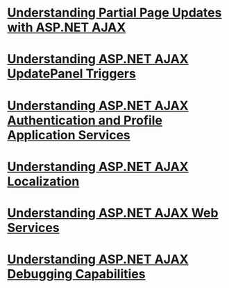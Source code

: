 # [Understanding Partial Page Updates with ASP.NET AJAX](understanding-partial-page-updates-with-asp-net-ajax.md)
# [Understanding ASP.NET AJAX UpdatePanel Triggers](understanding-asp-net-ajax-updatepanel-triggers.md)
# [Understanding ASP.NET AJAX Authentication and Profile Application Services](understanding-asp-net-ajax-authentication-and-profile-application-services.md)
# [Understanding ASP.NET AJAX Localization](understanding-asp-net-ajax-localization.md)
# [Understanding ASP.NET AJAX Web Services](understanding-asp-net-ajax-web-services.md)
# [Understanding ASP.NET AJAX Debugging Capabilities](understanding-asp-net-ajax-debugging-capabilities.md)
